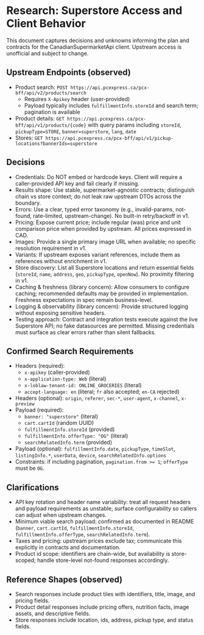 # Research: Superstore Access and Client Behavior

This document captures decisions and unknowns informing the plan and contracts for the CanadianSupermarketApi client. Upstream access is unofficial and subject to change.

## Upstream Endpoints (observed)

- Product search: `POST https://api.pcexpress.ca/pcx-bff/api/v2/products/search`
  - Requires `X-Apikey` header (user-provided)
  - Payload typically includes `fulfillmentInfo.storeId` and search term; pagination is available
- Product details: `GET https://api.pcexpress.ca/pcx-bff/api/v1/products/{code}` with query params including `storeId`, `pickupType=STORE`, `banner=superstore`, `lang`, `date`
- Stores: `GET https://api.pcexpress.ca/pcx-bff/api/v1/pickup-locations?bannerIds=superstore`

## Decisions

- Credentials: Do NOT embed or hardcode keys. Client will require a caller-provided API key and fail clearly if missing.
- Results shape: Use stable, supermarket-agnostic contracts; distinguish chain vs store context; do not leak raw upstream DTOs across the boundary.
- Errors: Use a clear, typed error taxonomy (e.g., invalid-params, not-found, rate-limited, upstream-change). No built-in retry/backoff in v1.
- Pricing: Expose current price; include regular (was) price and unit comparison price when provided by upstream. All prices expressed in CAD.
- Images: Provide a single primary image URL when available; no specific resolution requirement in v1.
- Variants: If upstream exposes variant references, include them as references without enrichment in v1.
- Store discovery: List all Superstore locations and return essential fields (`storeId`, `name`, `address`, `geo`, `pickupType`, `openNow`). No proximity filtering in v1.
- Caching & freshness (library concern): Allow consumers to configure caching; recommended defaults may be provided in implementation. Freshness expectations in spec remain business-level.
- Logging & observability (library concern): Provide structured logging without exposing sensitive headers.
- Testing approach: Contract and integration tests execute against the live Superstore API; no fake datasources are permitted. Missing credentials must surface as clear errors rather than silent fallbacks.

## Confirmed Search Requirements

- Headers (required):
  - `x-apikey` (caller-provided)
  - `x-application-type: Web` (literal)
  - `x-loblaw-tenant-id: ONLINE_GROCERIES` (literal)
  - `accept-language: en` (literal; `fr` also accepted; `en-CA` rejected)
- Headers (optional): `origin`, `referer`, `sec-*`, `user-agent`, `x-channel`, `x-preview`
- Payload (required):
  - `banner: "superstore"` (literal)
  - `cart.cartId` (random UUID)
  - `fulfillmentInfo.storeId` (provided)
  - `fulfillmentInfo.offerType: "OG"` (literal)
  - `searchRelatedInfo.term` (provided)
- Payload (optional): `fulfillmentInfo.date`, `pickupType`, `timeSlot`, `listingInfo.*`, `userData`, `device`, `searchRelatedInfo.options`
- Constraints: if including pagination, `pagination.from >= 1`; `offerType` must be `OG`.

## Clarifications

- API key rotation and header name variability: treat all request headers and payload requirements as unstable; surface configurability so callers can adjust when upstream changes.
- Minimum viable search payload: confirmed as documented in README (`banner`, `cart.cartId`, `fulfillmentInfo.storeId`, `fulfillmentInfo.offerType`, `searchRelatedInfo.term`).
- Taxes and pricing: upstream prices exclude tax; communicate this explicitly in contracts and documentation.
- Product id scope: identifiers are chain-wide, but availability is store-scoped; handle store-level not-found responses accordingly.

## Reference Shapes (observed)

- Search responses include product tiles with identifiers, title, image, and pricing fields.
- Product detail responses include pricing offers, nutrition facts, image assets, and descriptive fields.
- Store responses include location, ids, address, pickup type, and status fields.
